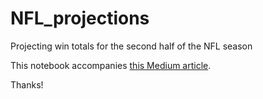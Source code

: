 # NFL_projections
Projecting win totals for the second half of the NFL season

This notebook accompanies [this Medium article](https://michaelblack-2306.medium.com/predicting-win-totals-for-the-second-half-of-the-nfl-season-using-linear-regression-a9dcb275f76c).

Thanks!
